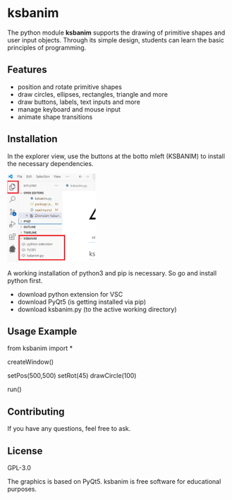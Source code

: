 # ksbanim

The python module **ksbanim** supports the drawing of primitive shapes and user input objects. Through its simple design, students can learn the basic principles of programming.

## Features

* position and rotate primitive shapes
* draw circles, ellipses, rectangles, triangle and more
* draw buttons, labels, text inputs and more
* manage keyboard and mouse input
* animate shape transitions

## Installation

In the explorer view, use the buttons at the botto mleft (KSBANIM) to install the necessary dependencies.

<img src="https://raw.githubusercontent.com/tunnelrind/ksbanim/4661cfacc0b00a21fbcded36300b883c65a80a2a/images/screenshot.png" alt="screenshot" width="200"/>

A working installation of python3 and pip is necessary. So go and install python first.

* download python extension for VSC
* download PyQt5 (is getting installed via pip)
* download ksbanim.py (to the active working directory)

## Usage Example

from ksbanim import *

createWindow()

setPos(500,500)
setRot(45)
drawCircle(100)

run()

## Contributing

If you have any questions, feel free to ask.

## License

GPL-3.0 

The graphics is based on PyQt5. ksbanim is free software for educational purposes.